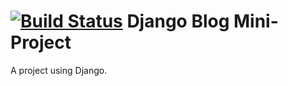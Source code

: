 # [![Build Status](https://travis-ci.org/TaigaTenori/django-blog.svg?branch=master)](https://travis-ci.org/TaigaTenori/django-blog) Django Blog Mini-Project

A project using Django.
